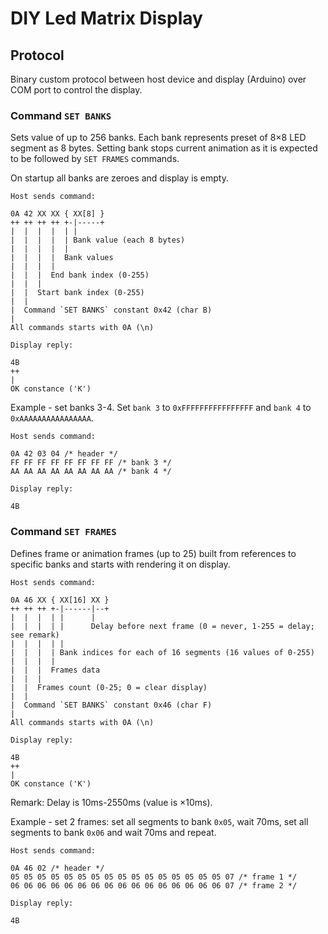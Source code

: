 # DIY Led Matrix Display

## Protocol

Binary custom protocol between host device and display (Arduino) over COM port to control the display.

### Command `SET BANKS`

Sets value of up to 256 banks. Each bank represents preset of 8&times;8 LED segment as 8 bytes. Setting bank stops current animation as it is expected to be followed by `SET FRAMES` commands.

On startup all banks are zeroes and display is empty.

```
Host sends command:

0A 42 XX XX { XX[8] }
++ ++ ++ ++ +-|-----+
|  |  |  |  | |
|  |  |  |  | Bank value (each 8 bytes)
|  |  |  |  |
|  |  |  |  Bank values
|  |  |  |
|  |  |  End bank index (0-255)
|  |  |
|  |  Start bank index (0-255)
|  |
|  Command `SET BANKS` constant 0x42 (char B)
|
All commands starts with 0A (\n)

Display reply:

4B
++
|
OK constance ('K')
```

Example - set banks 3-4. Set `bank 3` to `0xFFFFFFFFFFFFFFFF` and `bank 4` to `0xAAAAAAAAAAAAAAAA`.

```
Host sends command:

0A 42 03 04 /* header */
FF FF FF FF FF FF FF FF /* bank 3 */
AA AA AA AA AA AA AA AA /* bank 4 */

Display reply:

4B
```

### Command `SET FRAMES`

Defines frame or animation frames (up to 25) built from references to specific banks and starts with rendering it on display.

```
Host sends command:

0A 46 XX { XX[16] XX }
++ ++ ++ +-|------|--+
|  |  |  | |      |
|  |  |  | |      Delay before next frame (0 = never, 1-255 = delay; see remark)
|  |  |  | |
|  |  |  | Bank indices for each of 16 segments (16 values of 0-255)
|  |  |  |
|  |  |  Frames data
|  |  |
|  |  Frames count (0-25; 0 = clear display)
|  |
|  Command `SET BANKS` constant 0x46 (char F)
|
All commands starts with 0A (\n)

Display reply:

4B
++
|
OK constance ('K')
```

Remark: Delay is 10ms-2550ms (value is ×10ms).

Example - set 2 frames: set all segments to bank `0x05`, wait 70ms, set all segments to bank `0x06` and wait 70ms and repeat.

```
Host sends command:

0A 46 02 /* header */
05 05 05 05 05 05 05 05 05 05 05 05 05 05 05 05 07 /* frame 1 */
06 06 06 06 06 06 06 06 06 06 06 06 06 06 06 06 07 /* frame 2 */

Display reply:

4B
```